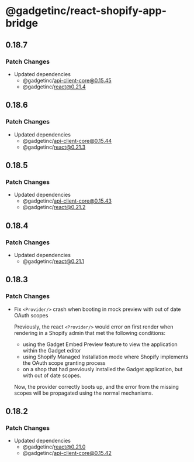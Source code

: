 # @gadgetinc/react-shopify-app-bridge

## 0.18.7

### Patch Changes

- Updated dependencies
  - @gadgetinc/api-client-core@0.15.45
  - @gadgetinc/react@0.21.4

## 0.18.6

### Patch Changes

- Updated dependencies
  - @gadgetinc/api-client-core@0.15.44
  - @gadgetinc/react@0.21.3

## 0.18.5

### Patch Changes

- Updated dependencies
  - @gadgetinc/api-client-core@0.15.43
  - @gadgetinc/react@0.21.2

## 0.18.4

### Patch Changes

- Updated dependencies
  - @gadgetinc/react@0.21.1

## 0.18.3

### Patch Changes

- Fix `<Provider/>` crash when booting in mock preview with out of date OAuth scopes

  Previously, the react `<Provider/>` would error on first render when rendering in a Shopify admin that met the following conditions:

  - using the Gadget Embed Preview feature to view the application within the Gadget editor
  - using Shopify Managed Installation mode where Shopify implements the OAuth scope granting process
  - on a shop that had previously installed the Gadget application, but with out of date scopes.

  Now, the provider correctly boots up, and the error from the missing scopes will be propagated using the normal mechanisms.

## 0.18.2

### Patch Changes

- Updated dependencies
  - @gadgetinc/react@0.21.0
  - @gadgetinc/api-client-core@0.15.42
